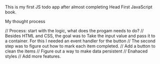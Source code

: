 This is my first JS todo app after almost completing Head First JavaScript book.

My thought process

// Process: start with the logic, what does the progam needs to do?
// Besides HTML and CSS, the goal was to Take the input value and pass it to a container. For this I needed an event handler for the button
// The second step was to figure out how to mark each item completed.
// Add a button to clean the items
// Figure out a way to make data persistent
// Enahaced styles
// Add more features. 

